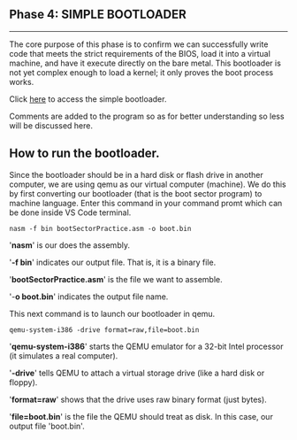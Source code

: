 **Phase 4: SIMPLE BOOTLOADER**
----------
-----
The core purpose of this phase is to confirm we can successfully write code that meets the strict requirements of the BIOS, load it into a virtual machine, and have it execute directly on the bare metal. This bootloader is not yet complex enough to load a kernel; it only proves the boot process works.


Click [here](../src/assembly_language_practice/bootSectorPractice.asm) to access the simple bootloader.

Comments are added to the program so as for better understanding so less will be discussed here.

How to run the bootloader.
---
Since the bootloader should be in a hard disk or flash drive in another computer, we are using qemu as our virtual computer (machine). We do this by first converting our bootloader (that is the boot sector program) to machine language. Enter this command in your command promt which can be done inside VS Code terminal.

    nasm -f bin bootSectorPractice.asm -o boot.bin

'**nasm**' is our does the assembly.

'**-f bin**' indicates our output file. That is, it is a binary file.

'**bootSectorPractice.asm**' is the file we want to assemble.

'-**o boot.bin**' indicates the output file name.


This next command is to launch our bootloader in qemu.

    qemu-system-i386 -drive format=raw,file=boot.bin

'**qemu-system-i386**' starts the QEMU emulator for a 32-bit Intel processor (it simulates a real computer).

'**-drive**' tells QEMU to attach a virtual storage drive (like a hard disk or floppy).

'**format=raw**' shows that the drive uses raw binary format (just bytes).

'**file=boot.bin**' is the file the QEMU should treat as disk. In this case, our output file 'boot.bin'.
